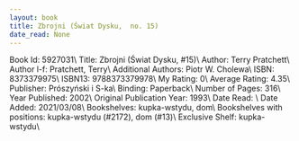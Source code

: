 ```yaml
---
layout: book
title: Zbrojni (Świat Dysku,  no. 15)
date_read: None
---
```


Book Id: 5927031\ 
Title: Zbrojni (Świat Dysku, #15)\ 
Author: Terry Pratchett\ 
Author l-f: Pratchett, Terry\ 
Additional Authors: Piotr W. Cholewa\ 
ISBN: 8373379975\ 
ISBN13: 9788373379978\ 
My Rating: 0\ 
Average Rating: 4.35\ 
Publisher: Prószyński i S-ka\ 
Binding: Paperback\ 
Number of Pages: 316\ 
Year Published: 2002\ 
Original Publication Year: 1993\ 
Date Read: \ 
Date Added: 2021/03/08\ 
Bookshelves: kupka-wstydu, dom\ 
Bookshelves with positions: kupka-wstydu (#2172), dom (#13)\ 
Exclusive Shelf: kupka-wstydu\ 

